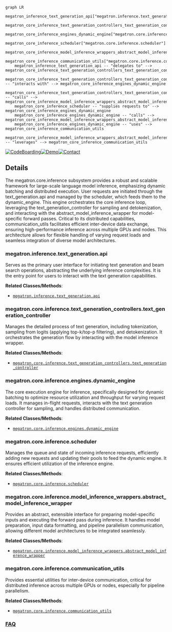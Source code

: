 ```mermaid
graph LR
    megatron_inference_text_generation_api["megatron.inference.text_generation.api"]
    megatron_core_inference_text_generation_controllers_text_generation_controller["megatron.core.inference.text_generation_controllers.text_generation_controller"]
    megatron_core_inference_engines_dynamic_engine["megatron.core.inference.engines.dynamic_engine"]
    megatron_core_inference_scheduler["megatron.core.inference.scheduler"]
    megatron_core_inference_model_inference_wrappers_abstract_model_inference_wrapper["megatron.core.inference.model_inference_wrappers.abstract_model_inference_wrapper"]
    megatron_core_inference_communication_utils["megatron.core.inference.communication_utils"]
    megatron_inference_text_generation_api -- "delegates to" --> megatron_core_inference_text_generation_controllers_text_generation_controller
    megatron_core_inference_text_generation_controllers_text_generation_controller -- "interacts with" --> megatron_core_inference_engines_dynamic_engine
    megatron_core_inference_text_generation_controllers_text_generation_controller -- "calls" --> megatron_core_inference_model_inference_wrappers_abstract_model_inference_wrapper
    megatron_core_inference_scheduler -- "supplies requests to" --> megatron_core_inference_engines_dynamic_engine
    megatron_core_inference_engines_dynamic_engine -- "calls" --> megatron_core_inference_model_inference_wrappers_abstract_model_inference_wrapper
    megatron_core_inference_engines_dynamic_engine -- "uses" --> megatron_core_inference_communication_utils
    megatron_core_inference_model_inference_wrappers_abstract_model_inference_wrapper -- "leverages" --> megatron_core_inference_communication_utils
```

[![CodeBoarding](https://img.shields.io/badge/Generated%20by-CodeBoarding-9cf?style=flat-square)](https://github.com/CodeBoarding/GeneratedOnBoardings)[![Demo](https://img.shields.io/badge/Try%20our-Demo-blue?style=flat-square)](https://www.codeboarding.org/demo)[![Contact](https://img.shields.io/badge/Contact%20us%20-%20contact@codeboarding.org-lightgrey?style=flat-square)](mailto:contact@codeboarding.org)

## Details

The megatron.core.inference subsystem provides a robust and scalable framework for large-scale language model inference, emphasizing dynamic batching and distributed execution. User requests are initiated through the text_generation.api and managed by the scheduler, which feeds them to the dynamic_engine. This engine orchestrates the core inference loop, leveraging the text_generation_controller for sampling and detokenization, and interacting with the abstract_model_inference_wrapper for model-specific forward passes. Critical to its distributed capabilities, communication_utils facilitates efficient inter-device data exchange, ensuring high-performance inference across multiple GPUs and nodes. This architecture allows for flexible handling of varying request loads and seamless integration of diverse model architectures.

### megatron.inference.text_generation.api
Serves as the primary user interface for initiating text generation and beam search operations, abstracting the underlying inference complexities. It is the entry point for users to interact with the text generation capabilities.


**Related Classes/Methods**:

- <a href="https://github.com/NVIDIA/Megatron-LM/blob/main/megatron/inference/text_generation/api.py" target="_blank" rel="noopener noreferrer">`megatron.inference.text_generation.api`</a>


### megatron.core.inference.text_generation_controllers.text_generation_controller
Manages the detailed process of text generation, including tokenization, sampling from logits (applying top-k/top-p filtering), and detokenization. It orchestrates the generation flow by interacting with the model inference wrapper.


**Related Classes/Methods**:

- <a href="https://github.com/NVIDIA/Megatron-LM/blob/main/megatron/core/inference/text_generation_controllers/text_generation_controller.py" target="_blank" rel="noopener noreferrer">`megatron.core.inference.text_generation_controllers.text_generation_controller`</a>


### megatron.core.inference.engines.dynamic_engine
The core execution engine for inference, specifically designed for dynamic batching to optimize resource utilization and throughput for varying request loads. It manages in-flight requests, interacts with the text generation controller for sampling, and handles distributed communication.


**Related Classes/Methods**:

- <a href="https://github.com/NVIDIA/Megatron-LM/blob/main/megatron/core/inference/engines/dynamic_engine.py" target="_blank" rel="noopener noreferrer">`megatron.core.inference.engines.dynamic_engine`</a>


### megatron.core.inference.scheduler
Manages the queue and state of incoming inference requests, efficiently adding new requests and updating their pools to feed the dynamic engine. It ensures efficient utilization of the inference engine.


**Related Classes/Methods**:

- <a href="https://github.com/NVIDIA/Megatron-LM/blob/main/megatron/core/inference/scheduler.py" target="_blank" rel="noopener noreferrer">`megatron.core.inference.scheduler`</a>


### megatron.core.inference.model_inference_wrappers.abstract_model_inference_wrapper
Provides an abstract, extensible interface for preparing model-specific inputs and executing the forward pass during inference. It handles model preparation, input data formatting, and pipeline parallelism communication, allowing different model architectures to be integrated seamlessly.


**Related Classes/Methods**:

- <a href="https://github.com/NVIDIA/Megatron-LM/blob/main/megatron/core/inference/model_inference_wrappers/abstract_model_inference_wrapper.py" target="_blank" rel="noopener noreferrer">`megatron.core.inference.model_inference_wrappers.abstract_model_inference_wrapper`</a>


### megatron.core.inference.communication_utils
Provides essential utilities for inter-device communication, critical for distributed inference across multiple GPUs or nodes, especially for pipeline parallelism.


**Related Classes/Methods**:

- <a href="https://github.com/NVIDIA/Megatron-LM/blob/main/megatron/core/inference/communication_utils.py" target="_blank" rel="noopener noreferrer">`megatron.core.inference.communication_utils`</a>




### [FAQ](https://github.com/CodeBoarding/GeneratedOnBoardings/tree/main?tab=readme-ov-file#faq)